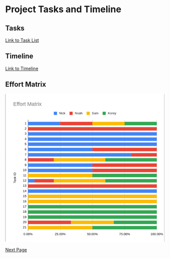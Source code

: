 # Project Tasks and Timeline

## Tasks

[Link to Task List](fall-task-list.pdf)

## Timeline

[Link to Timeline](fall-timeline.pdf)

## Effort Matrix

![Effort Matrix](effort-matrix.png)

[Next Page](06-ppt-slideshow.md)